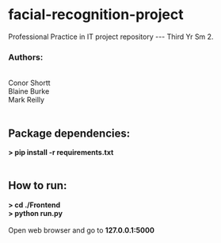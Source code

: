 # facial-recognition-project
Professional Practice in IT project repository --- Third Yr Sm 2.</br>
### Authors:
</br>Conor Shortt</br>
Blaine Burke</br>
Mark Reilly</br></br>
## Package dependencies:</br>
<b>> pip install -r requirements.txt</b></br></br>
## How to run:</br>
<b>> cd ./Frontend</b></br>
<b>> python run.py</b></br></br>
Open web browser and go to <b>127.0.0.1:5000</b>

